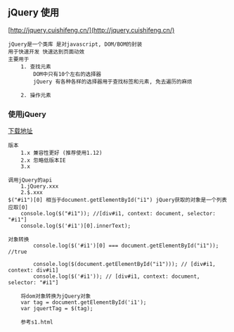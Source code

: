 ## jQuery 使用
[http://jquery.cuishifeng.cn/](http://jquery.cuishifeng.cn/)

    jQuery是一个类库 是对javascript, DOM/BOM的封装
    用于快速开发 快速达到页面动效
    主要用于
        1. 查找元素
            DOM中只有10个左右的选择器
            jQuery 有各种各样的选择器用于查找标签和元素, 免去遍历的麻烦

        2. 操作元素



### 使用jQuery
[下载地址](https://code.jquery.com/jquery/)

    版本
        1.x 兼容性更好 (推荐使用1.12)
        2.x 忽略低版本IE
        3.x

    调用jQuery的api
        1.jQuery.xxx
        2.$.xxx
    $("#i1")[0] 相当于document.getElementById("i1") jQuery获取的对象是一个列表 应取[0]
        console.log($("#i1")); //[div#i1, context: document, selector: "#i1"]
        console.log($('#i1')[0].innerText);

    对象转换
            console.log($('#i1')[0] === document.getElementById("i1")); //true

            console.log($(document.getElementById("i1"))); // [div#i1, context: div#i1]
            console.log($('#i1')); // [div#i1, context: document, selector: "#i1"]

        将dom对象转换为jQuery对象
        var tag = document.getElementById('i1');
        var jquertTag = $(tag);

        参考s1.html
